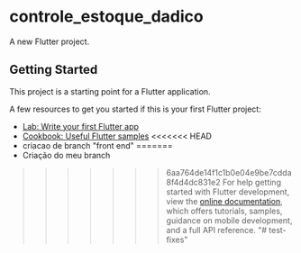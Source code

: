 # controle_estoque_dadico

A new Flutter project.

## Getting Started

This project is a starting point for a Flutter application.

A few resources to get you started if this is your first Flutter project:

- [Lab: Write your first Flutter app](https://docs.flutter.dev/get-started/codelab)
- [Cookbook: Useful Flutter samples](https://docs.flutter.dev/cookbook)
<<<<<<< HEAD
- criacao de branch "front end"
=======
- Criação do meu branch
>>>>>>> 6aa764de14f1c1b0e04e9be7cdda8f4d4dc831e2
For help getting started with Flutter development, view the
[online documentation](https://docs.flutter.dev/), which offers tutorials,
samples, guidance on mobile development, and a full API reference.
"# test-fixes" 
